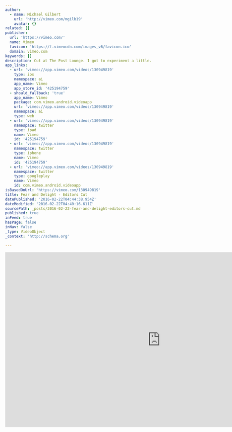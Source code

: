 ```yaml
---
author:
  - name: Michael Gilbert
    url: 'http://vimeo.com/mgilb19'
    avatar: {}
related: []
publisher:
  url: 'https://vimeo.com/'
  name: Vimeo
  favicon: 'https://f.vimeocdn.com/images_v6/favicon.ico'
  domain: vimeo.com
keywords: []
description: Cut at The Post Lounge. I got to experiment a little.
app_links:
  - url: 'vimeo://app.vimeo.com/videos/130949819'
    type: ios
    namespace: ai
    app_name: Vimeo
    app_store_id: '425194759'
  - should_fallback: 'true'
    app_name: Vimeo
    package: com.vimeo.android.videoapp
    url: 'vimeo://app.vimeo.com/videos/130949819'
    namespace: ai
    type: web
  - url: 'vimeo://app.vimeo.com/videos/130949819'
    namespace: twitter
    type: ipad
    name: Vimeo
    id: '425194759'
  - url: 'vimeo://app.vimeo.com/videos/130949819'
    namespace: twitter
    type: iphone
    name: Vimeo
    id: '425194759'
  - url: 'vimeo://app.vimeo.com/videos/130949819'
    namespace: twitter
    type: googleplay
    name: Vimeo
    id: com.vimeo.android.videoapp
isBasedOnUrl: 'https://vimeo.com/130949819'
title: Fear and Delight - Editors Cut
datePublished: '2016-02-22T04:44:38.954Z'
dateModified: '2016-02-22T04:40:16.611Z'
sourcePath: _posts/2016-02-22-fear-and-delight-editors-cut.md
published: true
inFeed: true
hasPage: false
inNav: false
_type: VideoObject
_context: 'http://schema.org'

---
```

<iframe src="https://cdn.embedly.com/widgets/media.html?src=https%3A%2F%2Fplayer.vimeo.com%2Fvideo%2F130949819&amp;url=https%3A%2F%2Fvimeo.com%2F130949819&amp;image=http%3A%2F%2Fi.vimeocdn.com%2Fvideo%2F523004684_1280.jpg&amp;key=b7d04c9b404c499eba89ee7072e1c4f7&amp;type=text%2Fhtml&amp;schema=vimeo" width="1000" height="563" scrolling="no" frameborder="0" allowfullscreen="allowfullscreen" style=""></iframe>